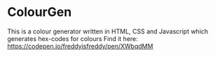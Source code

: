# ColourGen
This is a colour generator written in HTML, CSS and Javascript which generates hex-codes for colours
 Find it here: https://codepen.io/freddyisfreddy/pen/XWbqdMM

